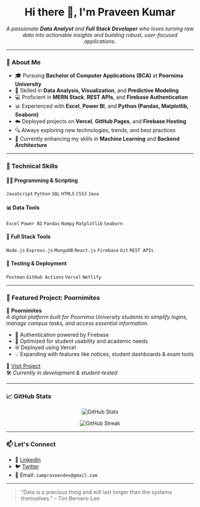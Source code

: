<h1 align="center">Hi there 👋, I'm Praveen Kumar</h1>

<p align="center">
  <em>A passionate <strong>Data Analyst</strong> and <strong>Full Stack Developer</strong> who loves turning raw data into actionable insights and building robust, user-focused applications.</em>
</p>

---

### 🧠 About Me

- 🎓 Pursuing **Bachelor of Computer Applications (BCA)** at **Poornima University**
- 🧩 Skilled in **Data Analysis, Visualization**, and **Predictive Modeling**
- 💻 Proficient in **MERN Stack**, **REST APIs**, and **Firebase Authentication**
- 📊 Experienced with **Excel**, **Power BI**, and **Python (Pandas, Matplotlib, Seaborn)**
- ☁️ Deployed projects on **Vercel**, **GitHub Pages**, and **Firebase Hosting**
- 🔍 Always exploring new technologies, trends, and best practices
- 🌱 Currently enhancing my skills in **Machine Learning** and **Backend Architecture**

---

### 💼 Technical Skills

#### 👨‍💻 Programming & Scripting
`JavaScript` `Python` `SQL` `HTML5` `CSS3` `Java`

#### 📊 Data Tools
`Excel` `Power BI` `Pandas` `Numpy` `Matplotlib` `Seaborn`

#### 🧰 Full Stack Tools
`Node.js` `Express.js` `MongoDB` `React.js` `Firebase` `Git` `REST APIs`

#### 🧪 Testing & Deployment
`Postman` `GitHub Actions` `Vercel` `Netlify`

---

### 🌟 Featured Project: Poornimites

📱 **Poornimites**  
*A digital platform built for Poornima University students to simplify logins, manage campus tasks, and access essential information.*

- 🔐 Authentication powered by Firebase
- 🎯 Optimized for student usability and academic needs
- 🌐 Deployed using Vercel
- 💡 Expanding with features like notices, student dashboards & exam tools

🔗 [Visit Project](http://poornimites.vercel.app/)  
🛠️ *Currently in development & student-tested*

---

### 📈 GitHub Stats

<p align="center">
  <img src="https://github-readme-stats.vercel.app/api?username=Praveen-Kumar-404&show_icons=true&theme=react&hide_border=true" alt="GitHub Stats" />
</p>

<p align="center">
  <img src="https://github-readme-streak-stats.herokuapp.com?user=Praveen-Kumar-404&theme=react&hide_border=true" alt="GitHub Streak" />
</p>

---

### 📫 Let's Connect

- 💼 [LinkedIn](https://www.linkedin.com/in/praveen-kumar-404/)
- 🐦 [Twitter](https://twitter.com/Bad_boy_khohar)
- 📧 Email: `iampraveendev@gmail.com`

---

> “Data is a precious thing and will last longer than the systems themselves.” – Tim Berners-Lee

